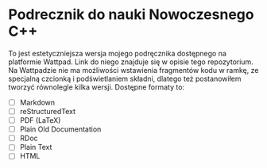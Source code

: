 # Podrecznik do nauki Nowoczesnego C++
To jest estetyczniejsza wersja mojego podręcznika dostępnego na platformie Wattpad. Link do niego znajduje się w opisie tego repozytorium.
Na Wattpadzie nie ma możliwości wstawienia fragmentów kodu w ramkę, ze specjalną czcionką i podświetlaniem składni, dlatego też postanowiłem tworzyć równolegle kilka wersji.
Dostępne formaty to:
- [ ] Markdown
- [ ] reStructuredText
- [ ] PDF (LaTeX)
- [ ] Plain Old Documentation
- [ ] RDoc
- [ ] Plain Text
- [ ] HTML
